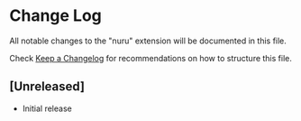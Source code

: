 # Change Log

All notable changes to the "nuru" extension will be documented in this file.

Check [Keep a Changelog](http://keepachangelog.com/) for recommendations on how to structure this file.

## [Unreleased]

- Initial release
